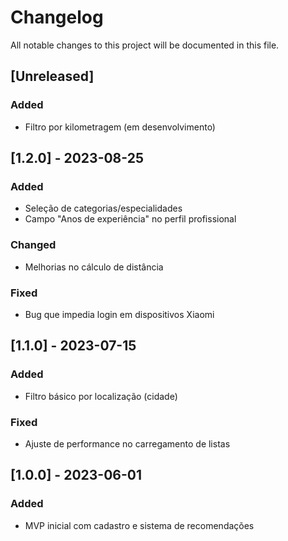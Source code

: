 # Changelog

All notable changes to this project will be documented in this file.

## [Unreleased]
### Added
- Filtro por kilometragem (em desenvolvimento)

## [1.2.0] - 2023-08-25
### Added
- Seleção de categorias/especialidades
- Campo "Anos de experiência" no perfil profissional
### Changed
- Melhorias no cálculo de distância
### Fixed
- Bug que impedia login em dispositivos Xiaomi

## [1.1.0] - 2023-07-15
### Added
- Filtro básico por localização (cidade)
### Fixed
- Ajuste de performance no carregamento de listas

## [1.0.0] - 2023-06-01
### Added
- MVP inicial com cadastro e sistema de recomendações